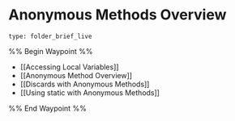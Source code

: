 # Anonymous Methods Overview
 
```ccard
type: folder_brief_live
```
 
%% Begin Waypoint %%
- [[Accessing Local Variables]]
- [[Anonymous Method Overview]]
- [[Discards with Anonymous Methods]]
- [[Using static with Anonymous Methods]]

%% End Waypoint %%
